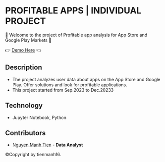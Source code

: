 # PROFITABLE APPS | INDIVIDUAL PROJECT 

:wave: Welcome to the project of Profitable app analysis for App Store and Google Play Markets :wave:

:point_right: [Demo Here](https://github.com/tienmanh16/profitable-apps/blob/main/Profitable%20Apps.ipynb) :point_left:

## Description

- The project analyzes user data about apps on the App Store and Google Play. Offer solutions and look for profitable applications.
- This project started from Sep.2023 to Dec.20233
  
## Technology

  - Jupyter Notebook, Python

## Contributors

- [Nguyen Manh Tien](https://github.com/tienmanh16) - **Data Analyst**


&copy;Copyright by tienmanh16.
